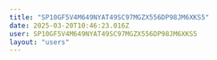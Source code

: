 ```yaml
---
title: "SP10GF5V4M649NYAT49SC97MGZX556DP98JM6XKS5"
date: 2025-03-20T10:46:23.016Z
user: SP10GF5V4M649NYAT49SC97MGZX556DP98JM6XKS5
layout: "users"
---
```

    